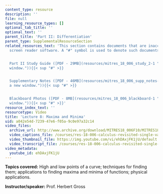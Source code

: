 ```yaml
---
content_type: resource
description: ''
file: null
learning_resource_types: []
optional_tab_title: ''
optional_text: ''
parent_title: 'Part II: Differentiation'
parent_type: SupplementalResourceSection
related_resources_text: 'This section contains documents that are inaccessible to
  screen reader software. A "#" symbol is used to denote such documents.


  Part II Study Guide ([PDF - 29MB](resources/mitres_18_006_study_2-1 "Open in a new
  window.")){{< sup "#" >}}


  Supplementary Notes ([PDF - 46MB](resources/mitres_18_006_supp_notes-1 "Open in
  a new window.")){{< sup "#" >}}


  Blackboard Photos ([PDF - 8MB](resources/mitres_18_006_blackboard-1 "Open in a new
  window.")){{< sup "#" >}}'
resource_index_text: ''
resourcetype: Video
title: 'Lecture 8: Maxima and Minima'
uid: a042e54d-7239-47e6-f05a-9c0e97a32c14
video_files:
  archive_url: http://www.archive.org/download/MITRES18_006F10/MITRES18_006F10_26_0208_300k.mp4
  video_captions_file: /courses/res-18-006-calculus-revisited-single-variable-calculus-fall-2010/dba409fde18054aeb14a1ebedb3c5c7c_ehDAxjFK1jU.vtt
  video_thumbnail_file: https://img.youtube.com/vi/ehDAxjFK1jU/default.jpg
  video_transcript_file: /courses/res-18-006-calculus-revisited-single-variable-calculus-fall-2010/c67270f935de902edc72a8760413ebf5_ehDAxjFK1jU.pdf
video_metadata:
  youtube_id: ehDAxjFK1jU
---
```


**Topics covered:** High and low points of a curve; techniques for finding them; applications to finding maxima and minima of functions; physical applications.

**Instructor/speaker:** Prof. Herbert Gross